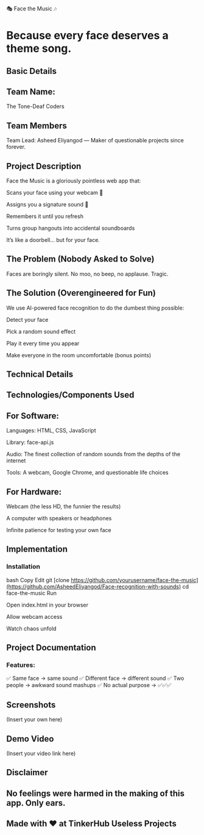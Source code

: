 🎭 Face the Music 🎶
# Because every face deserves a theme song.

## Basic Details
## Team Name:
The Tone-Deaf Coders

## Team Members
Team Lead: Asheed Eliyangod — Maker of questionable projects since forever.

## Project Description
Face the Music is a gloriously pointless web app that:

Scans your face using your webcam 👀

Assigns you a signature sound 🎵

Remembers it until you refresh

Turns group hangouts into accidental soundboards

It’s like a doorbell… but for your face.

## The Problem (Nobody Asked to Solve)
Faces are boringly silent.
No moo, no beep, no applause.
Tragic.

## The Solution (Overengineered for Fun)
We use AI-powered face recognition to do the dumbest thing possible:

Detect your face

Pick a random sound effect

Play it every time you appear

Make everyone in the room uncomfortable (bonus points)

## Technical Details
## Technologies/Components Used
## For Software:

Languages: HTML, CSS, JavaScript

Library: face-api.js

Audio: The finest collection of random sounds from the depths of the internet

Tools: A webcam, Google Chrome, and questionable life choices

## For Hardware:

Webcam (the less HD, the funnier the results)

A computer with speakers or headphones

Infinite patience for testing your own face

## Implementation
### Installation

bash
Copy
Edit
git [clone https://github.com/yourusername/face-the-music](https://github.com/AsheedEliyangod/Face-recognition-with-sounds)
cd face-the-music
Run

Open index.html in your browser

Allow webcam access

Watch chaos unfold

## Project Documentation
### Features:
✅ Same face → same sound
✅ Different face → different sound
✅ Two people → awkward sound mashups
✅ No actual purpose → ✅✅✅

## Screenshots
(Insert your own here)

## Demo Video
(Insert your video link here)

## Disclaimer
## No feelings were harmed in the making of this app. Only ears.

## Made with ❤️ at TinkerHub Useless Projects

